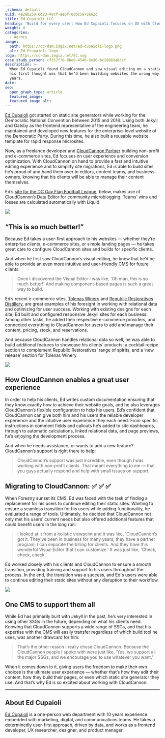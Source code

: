 ```yaml
---
_schema: default
uuid: 4e2ab250-6d23-48cf-ae6f-88bc5978e62c
title: Ed Cupaioli LLC
heading: 'Build for every user: How Ed Cupaioli focuses on UX with CloudCannon'
weight: 4
categories:
  - Agency
image:
  path: https://cc-dam.imgix.net/ed-cupaioli-logo.png
  alt: Ed Ecupaioli logo
logo: https://cc-dam.imgix.net/EC.svg
case_study_person: cf357f70-8be6-4546-8e36-bc29082a83cf
description: >-
  When Ed Cupaioli found CloudCannon and saw visual editing on a static site,
  his first thought was that he’d been building websites the wrong way for ten
  years. 
date:
seo:
  open_graph_type: article
  featured_image:
  featured_image_alt:
---
```

<a target="_blank" rel="noopener" href="https://edcupaioli.com/">Ed Cupaioli</a> got started on static site generators while working for the Democratic National Convention between 2015 and 2018. Using both Jekyll and Gatsby as the frontend representative of the engineering team, he maintained and developed new features for the enterprise-level website of the Democratic Party. During this time, he also built a reusable website template for rapid response microsites.

Now, as a freelance developer and [CloudCannon Partner](https://cloudcannon.com/partner-program/) building non-profit and e-commerce sites, Ed focuses on user experience and conversion optimization. With CloudCannon on hand to provide a fast and intuitive editing experience and to simplify site migrations, Ed is able to build sites he’s proud of and hand them over to editors, content teams, and business owners, knowing that his clients will be able to manage their content themselves.

Ed’s [site for the DC Gay Flag Football League](https://cloudcannon.com/blog/partner-site-of-the-month-dc-gay-flag-football-league-by-ed-cupaioli/), below, makes use of CloudCannon’s Data Editor for community microblogging. Teams’ wins and losses are calculated automatically with Liquid.

![](https://cc-dam.imgix.net/ed-c-editing.png)

## “This is so much better!”

Because Ed takes a user-first approach to his websites — whether they’re enterprise clients, e-commerce sites, or simple landing pages — he takes great care to configure CloudCannon sites and builds for specific clients.

And when he first saw CloudCannon’s visual editing, he knew that he’d be able to provide an even more intuitive and user-friendly CMS for future clients:

> Once I discovered the Visual Editor I was like, 'Oh man, this is so much better!' And making component-based pages is such a great way to build.

Ed’s recent e-commerce sites, <a target="_blank" rel="noopener" href="https://tolenaswinery.com/">Tolenas Winery</a> and <a target="_blank" rel="noopener" href="https://www.republicrestoratives.com/">Republic Restoratives Distillery</a>, are great examples of his foresight in working with relational data and optimizing for user success. Working with existing designs for each site, Ed built and configured responsive Jekyll sites for each business. Among other tasks, he added their respective e-commerce providers, and connected everything to CloudCannon for users to add and manage their content, pricing, stock, and reservations.

And because CloudCannon handles relational data so well, he was able to build additional features to showcase his clients’ products: a cocktail recipe section to complement Republic Restoratives’ range of spirits, and a ‘new release’ section for Tolenas Winery.

![](https://cc-dam.imgix.net/ed-c-republic.png)

## How CloudCannon enables a great user experience

In order to help his clients, Ed writes custom documentation ensuring that they know exactly how to achieve their website goals, and he also leverages CloudCannon’s flexible configuration to help his users. Ed’s confident that CloudCannon can give both him and his users the reliable developer experience and the intuitive user experience they each need. From specific instructions in comment fields and callouts he’s added to site dashboards, through to automatic calculations, linked relational data, and page previews, he’s enjoying the development process.

And when he needs assistance, or wants to add a new feature? CloudCannon’s support is right there to help:

> CloudCannon’s support was just incredible, even though I was working with non-profit clients. That meant everything to me — that you guys actually respond and help with small issues on support.

## Migrating to CloudCannon: ✅ ✅ ✅

When Forestry sunset its CMS, Ed was faced with the task of finding a replacement for his users to continue editing their static sites. Wanting to ensure a seamless transition for his users while adding functionality, he evaluated a range of tools. Ultimately, he decided that CloudCannon not only met his users’ current needs but also offered additional features that could benefit users in the long run:

> I looked at it from a holistic viewpoint and it was like, 'CloudCannon’s got it. They’ve been in business for many years; they have a partner program; I can separate the billing for clients. And they have this wonderful Visual Editor that I can customize.' It was just like, 'Check, check, check.'

Ed worked closely with his clients and CloudCannon to ensure a smooth transition, providing training and support to his users throughout the process. In the end, the transition was a success, and Ed's users were able to continue editing their static sites without any disruption to their workflow.

![](https://cc-dam.imgix.net/ed-c-case-study-portfolio.png)

## One CMS to support them all

While Ed has primarily built with Jekyll in the past, he’s very interested in using other SSGs in the future, depending on what his clients need. Knowing that CloudCannon supports a wide range of SSGs, and that his expertise with the CMS will easily transfer regardless of which build tool he uses, was another drawcard for him:

> That’s the other reason I really chose CloudCannon. Because the CloudCannon people I spoke with were just like, 'Yes, we support all the major SSGs, and we encourage you to use whatever you want.'

When it comes down to it, giving users the freedom to make their own choices is the ultimate user experience — whether that’s how they edit their content, how they build their pages, or even which static site generator they use. And that’s why Ed is so excited about working with CloudCannon.

---

## About Ed Cupaioli

<a target="_blank" rel="noopener" href="https://edcupaioli.com/">Ed Cupaioli</a> is a one-person web department with 10 years experience embedded with marketing, digital, and communications teams. He takes a determinedly user-first approach, driven by data, and works as a frontend developer, UX researcher, designer, and product manager.